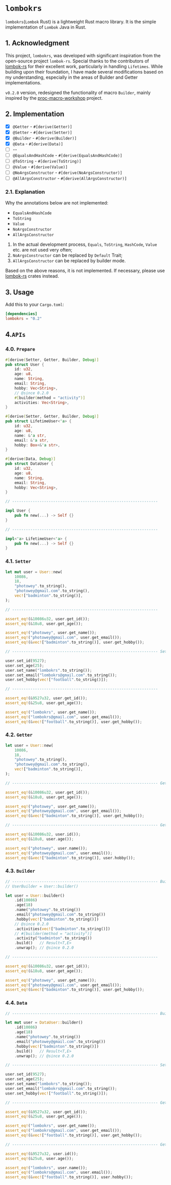 # `lombokrs`

`lombokrs`(`Lombok` Rust) is a lightweight Rust macro library. It is the simple implementation of `Lombok` Java in Rust.

## 1. Acknowledgment

This project, `lombokrs`, was developed with significant inspiration from the open-source project `lombok-rs`. Special
thanks to the contributors of [lombok-rs](https://github.com/sokomishalov/lombok-rs) for their excellent work,
particularly in handling `Lifetimes`. While
building upon their foundation, I have made several modifications based on my understanding, especially in the areas of
Builder and Getter implementations.

`v0.2.0` version, redesigned the functionality of macro `Builder`, mainly inspired by
the [proc-macro-workshop](https://github.com/dtolnay/proc-macro-workshop) project.

## 2. Implementation

- [x] `@Getter` - `#[derive(Getter)]`
- [x] `@Setter` - `#[derive(Setter)]`
- [x] `@Builder` - `#[derive(Builder)]`
- [x] `@Data` - `#[derive(Data)]`
- [ ] --
- [ ] `@EqualsAndHashCode` - `#[derive(EqualsAndHashCode)]`
- [ ] `@ToString` - `#[derive(ToString)]`
- [ ] `@Value` - `#[derive(Value)]`
- [ ] `@NoArgsConstructor` - `#[derive(NoArgsConstructor)]`
- [ ] `@AllArgsConstructor` - `#[derive(AllArgsConstructor)]`

### 2.1. Explanation

Why the annotations below are not implemented:

- `EqualsAndHashCode`
- `ToString`
- `Value`
- `NoArgsConstructor`
- `AllArgsConstructor`

1. In the actual development process, `Equals`, `ToString`, `HashCode`, `Value` etc. are not used very often;
2. `NoArgsConstructor` can be replaced by `Default` Trait;
3. `AllArgsConstructor` can be replaced by builder mode.

Based on the above reasons, it is not implemented. If necessary, please
use  [lombok-rs](https://github.com/sokomishalov/lombok-rs) crates instead.

## 3. Usage

Add this to your `Cargo.toml`:

```toml
[dependencies]
lombokrs = "0.2"
```

## 4.`APIs`

### 4.0. `Prepare`

```rust
#[derive(Setter, Getter, Builder, Debug)]
pub struct User {
    id: u32,
    age: u8,
    name: String,
    email: String,
    hobby: Vec<String>,
    // @since 0.2.0
    #[builder(method = "activity")]
    activities: Vec<String>,
}

#[derive(Setter, Getter, Builder, Debug)]
pub struct LifetimeUser<'a> {
    id: u32,
    age: u8,
    name: &'a str,
    email: &'a str,
    hobby: Box<&'a str>,
}

#[derive(Data, Debug)]
pub struct DataUser {
    id: u32,
    age: u8,
    name: String,
    email: String,
    hobby: Vec<String>,
}

// ----------------------------------------------------------------

impl User {
    pub fn new(...) -> Self {}
}

// ----------------------------------------------------------------

impl<'a> LifetimeUser<'a> {
    pub fn new(...) -> Self {}
}
```

### 4.1. `Setter`

```rust
let mut user = User::new(
    10086,
    18,
    "photowey".to_string(),
    "photowey@gmail.com".to_string(),
    vec!["badminton".to_string()],
);

// ----------------------------------------------------------------

assert_eq!(&10086u32, user.get_id());
assert_eq!(&18u8, user.get_age());

assert_eq!("photowey", user.get_name());
assert_eq!("photowey@gmail.com", user.get_email());
assert_eq!(&vec!["badminton".to_string()], user.get_hobby());

// ---------------------------------------------------------------- Setter

user.set_id(9527);
user.set_age(25);
user.set_name("lombokrs".to_string());
user.set_email("lombokrs@gmail.com".to_string());
user.set_hobby(vec!["football".to_string()]);

// ----------------------------------------------------------------

assert_eq!(&9527u32, user.get_id());
assert_eq!(&25u8, user.get_age());

assert_eq!("lombokrs", user.get_name());
assert_eq!("lombokrs@gmail.com", user.get_email());
assert_eq!(&vec!["football".to_string()], user.get_hobby());
```

### 4.2. `Getter`

```rust
let user = User::new(
    10086,
    18,
    "photowey".to_string(),
    "photowey@gmail.com".to_string(),
    vec!["badminton".to_string()],
);

// ---------------------------------------------------------------- Getter | get_x()

assert_eq!(&10086u32, user.get_id());
assert_eq!(&18u8, user.get_age());

assert_eq!("photowey", user.get_name());
assert_eq!("photowey@gmail.com", user.get_email());
assert_eq!(&vec!["badminton".to_string()], user.get_hobby());

// ---------------------------------------------------------------- Getter/fluent | x()

assert_eq!(&10086u32, user.id());
assert_eq!(&18u8, user.age());

assert_eq!("photowey", user.name());
assert_eq!("photowey@gmail.com", user.email());
assert_eq!(&vec!["badminton".to_string()], user.hobby());
```

### 4.3. `Builder`

```rust
// ---------------------------------------------------------------- Builder
// UserBuilder = User::builder()

let user = User::builder()
    .id(10086)
    .age(18)
    .name("photowey".to_string())
    .email("photowey@gmail.com".to_string())
    .hobby(vec!["badminton".to_string()])
    // @since 0.2.0
    .activities(vec!["badminton".to_string()])
	// #[builder(method = "activity")]
    .activity("badminton".to_string())
    .build()   // Result<T,E>
    .unwrap(); // @since 0.2.0

// ----------------------------------------------------------------

assert_eq!(&10086u32, user.get_id());
assert_eq!(&18u8, user.get_age());

assert_eq!("photowey", user.get_name());
assert_eq!("photowey@gmail.com", user.get_email());
assert_eq!(&vec!["badminton".to_string()], user.get_hobby());
```

### 4.4. `Data`

```rust
// ---------------------------------------------------------------- Builder

let mut user = DataUser::builder()
    .id(10086)
    .age(18)
    .name("photowey".to_string())
    .email("photowey@gmail.com".to_string())
    .hobby(vec!["badminton".to_string()])
    .build()   // Result<T,E>
    .unwrap(); // @since 0.2.0

// ---------------------------------------------------------------- Setter

user.set_id(9527);
user.set_age(25);
user.set_name("lombokrs".to_string());
user.set_email("lombokrs@gmail.com".to_string());
user.set_hobby(vec!["football".to_string()]);

// ---------------------------------------------------------------- Getter | get_x()

assert_eq!(&9527u32, user.get_id());
assert_eq!(&25u8, user.get_age());

assert_eq!("lombokrs", user.get_name());
assert_eq!("lombokrs@gmail.com", user.get_email());
assert_eq!(&vec!["football".to_string()], user.get_hobby());

// ---------------------------------------------------------------- Getter/fluent | x()

assert_eq!(&9527u32, user.id());
assert_eq!(&25u8, user.age());

assert_eq!("lombokrs", user.name());
assert_eq!("lombokrs@gmail.com", user.email());
assert_eq!(&vec!["football".to_string()], user.hobby());
```

